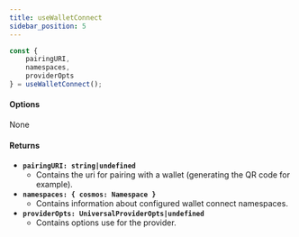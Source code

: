 ```yaml
---
title: useWalletConnect
sidebar_position: 5
---
```


```ts
const {
    pairingURI,
    namespaces,
    providerOpts
} = useWalletConnect();
```

#### Options

None

#### Returns

- **`pairingURI: string|undefined`**
    - Contains the uri for pairing with a wallet (generating the QR code for example).
- **`namespaces: { cosmos: Namespace }`**
    - Contains information about configured wallet connect namespaces.
- **`providerOpts: UniversalProviderOpts|undefined`**
    - Contains options use for the provider.